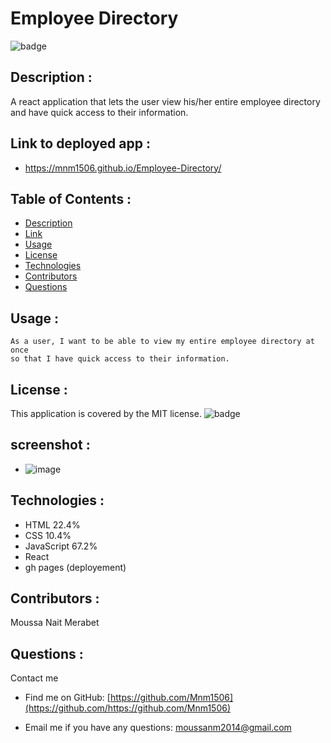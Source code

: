 # Employee Directory
  ![badge](https://img.shields.io/badge/license-MIT-brightgreen)

  ## Description :
  A react application that lets the user view his/her entire employee directory and have quick access to their information.
  
  ## Link to deployed app :
  - https://mnm1506.github.io/Employee-Directory/

  ## Table of Contents :
  - [Description](#description)
  - [Link](#Link)
  - [Usage](#usage)
  - [License](#license)
  - [Technologies](#Technologies)
  - [Contributors](#contributors)
  - [Questions](#questions)
  
  ## Usage :
    As a user, I want to be able to view my entire employee directory at once 
    so that I have quick access to their information.

  ## License :
  This application is covered by the MIT license.
  ![badge](https://img.shields.io/badge/license-MIT-brightgreen)

  ## screenshot :
  - ![image](https://user-images.githubusercontent.com/71415480/111343877-d6d5c300-8649-11eb-9578-c8833479b0b9.png)
  ## Technologies :
  - HTML 22.4%
  - CSS 10.4%
  - JavaScript 67.2%
  - React
  - gh pages (deployement)
 
  ## Contributors :
   Moussa Nait Merabet

  ## Questions :
   Contact me 
   
   - Find me on GitHub: [https://github.com/Mnm1506](https://github.com/https://github.com/Mnm1506)

   - Email me if you have any questions: [moussanm2014@gmail.com](https://www.google.com/gmail/)